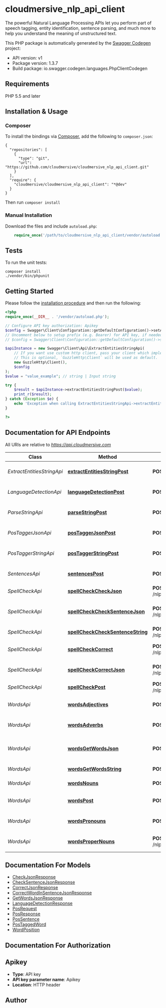 # cloudmersive_nlp_api_client
The powerful Natural Language Processing APIs let you perform part of speech tagging, entity identification, sentence parsing, and much more to help you understand the meaning of unstructured text.

This PHP package is automatically generated by the [Swagger Codegen](https://github.com/swagger-api/swagger-codegen) project:

- API version: v1
- Package version: 1.3.7
- Build package: io.swagger.codegen.languages.PhpClientCodegen

## Requirements

PHP 5.5 and later

## Installation & Usage
### Composer

To install the bindings via [Composer](http://getcomposer.org/), add the following to `composer.json`:

```
{
  "repositories": [
    {
      "type": "git",
      "url": "https://github.com/cloudmersive/cloudmersive_nlp_api_client.git"
    }
  ],
  "require": {
    "cloudmersive/cloudmersive_nlp_api_client": "*@dev"
  }
}
```

Then run `composer install`

### Manual Installation

Download the files and include `autoload.php`:

```php
    require_once('/path/to/cloudmersive_nlp_api_client/vendor/autoload.php');
```

## Tests

To run the unit tests:

```
composer install
./vendor/bin/phpunit
```

## Getting Started

Please follow the [installation procedure](#installation--usage) and then run the following:

```php
<?php
require_once(__DIR__ . '/vendor/autoload.php');

// Configure API key authorization: Apikey
$config = Swagger\Client\Configuration::getDefaultConfiguration()->setApiKey('Apikey', 'YOUR_API_KEY');
// Uncomment below to setup prefix (e.g. Bearer) for API key, if needed
// $config = Swagger\Client\Configuration::getDefaultConfiguration()->setApiKeyPrefix('Apikey', 'Bearer');

$apiInstance = new Swagger\Client\Api\ExtractEntitiesStringApi(
    // If you want use custom http client, pass your client which implements `GuzzleHttp\ClientInterface`.
    // This is optional, `GuzzleHttp\Client` will be used as default.
    new GuzzleHttp\Client(),
    $config
);
$value = "value_example"; // string | Input string

try {
    $result = $apiInstance->extractEntitiesStringPost($value);
    print_r($result);
} catch (Exception $e) {
    echo 'Exception when calling ExtractEntitiesStringApi->extractEntitiesStringPost: ', $e->getMessage(), PHP_EOL;
}

?>
```

## Documentation for API Endpoints

All URIs are relative to *https://api.cloudmersive.com*

Class | Method | HTTP request | Description
------------ | ------------- | ------------- | -------------
*ExtractEntitiesStringApi* | [**extractEntitiesStringPost**](docs/Api/ExtractEntitiesStringApi.md#extractentitiesstringpost) | **POST** /nlp/ExtractEntitiesString | Extract entities from string
*LanguageDetectionApi* | [**languageDetectionPost**](docs/Api/LanguageDetectionApi.md#languagedetectionpost) | **POST** /nlp/language/detect | Detect language of text
*ParseStringApi* | [**parseStringPost**](docs/Api/ParseStringApi.md#parsestringpost) | **POST** /nlp/ParseString | Parse string to syntax tree
*PosTaggerJsonApi* | [**posTaggerJsonPost**](docs/Api/PosTaggerJsonApi.md#postaggerjsonpost) | **POST** /nlp/PosTaggerJson | Part-of-speech tag a string
*PosTaggerStringApi* | [**posTaggerStringPost**](docs/Api/PosTaggerStringApi.md#postaggerstringpost) | **POST** /nlp/PosTaggerString | Part-of-speech tag a string
*SentencesApi* | [**sentencesPost**](docs/Api/SentencesApi.md#sentencespost) | **POST** /nlp/get/sentences/string | Extract sentences from string
*SpellCheckApi* | [**spellCheckCheckJson**](docs/Api/SpellCheckApi.md#spellcheckcheckjson) | **POST** /nlp/spellcheck/check/word/json | Spell check word
*SpellCheckApi* | [**spellCheckCheckSentenceJson**](docs/Api/SpellCheckApi.md#spellcheckchecksentencejson) | **POST** /nlp/spellcheck/check/sentence/json | Check if sentence is spelled correctly
*SpellCheckApi* | [**spellCheckCheckSentenceString**](docs/Api/SpellCheckApi.md#spellcheckchecksentencestring) | **POST** /nlp/spellcheck/check/sentence/string | Spell check a sentence
*SpellCheckApi* | [**spellCheckCorrect**](docs/Api/SpellCheckApi.md#spellcheckcorrect) | **POST** /nlp/spellcheck/correct/word/string | Find spelling corrections
*SpellCheckApi* | [**spellCheckCorrectJson**](docs/Api/SpellCheckApi.md#spellcheckcorrectjson) | **POST** /nlp/spellcheck/correct/word/json | Find spelling corrections
*SpellCheckApi* | [**spellCheckPost**](docs/Api/SpellCheckApi.md#spellcheckpost) | **POST** /nlp/spellcheck/check/word/string | Spell check a word
*WordsApi* | [**wordsAdjectives**](docs/Api/WordsApi.md#wordsadjectives) | **POST** /nlp/get/words/adjectives/string | Get adjectives in string
*WordsApi* | [**wordsAdverbs**](docs/Api/WordsApi.md#wordsadverbs) | **POST** /nlp/get/words/adverbs/string | Get adverbs in input string
*WordsApi* | [**wordsGetWordsJson**](docs/Api/WordsApi.md#wordsgetwordsjson) | **POST** /nlp/get/words/json | Get words in input string (JSON)
*WordsApi* | [**wordsGetWordsString**](docs/Api/WordsApi.md#wordsgetwordsstring) | **POST** /nlp/get/words/string | Get words from string
*WordsApi* | [**wordsNouns**](docs/Api/WordsApi.md#wordsnouns) | **POST** /nlp/get/words/nouns/string | Get nouns in string
*WordsApi* | [**wordsPost**](docs/Api/WordsApi.md#wordspost) | **POST** /nlp/get/words/verbs/string | Get the verbs in a string
*WordsApi* | [**wordsPronouns**](docs/Api/WordsApi.md#wordspronouns) | **POST** /nlp/get/words/pronouns/string | Returns all pronounts in string
*WordsApi* | [**wordsProperNouns**](docs/Api/WordsApi.md#wordspropernouns) | **POST** /nlp/get/words/properNouns/string | Get proper nouns in a string


## Documentation For Models

 - [CheckJsonResponse](docs/Model/CheckJsonResponse.md)
 - [CheckSentenceJsonResponse](docs/Model/CheckSentenceJsonResponse.md)
 - [CorrectJsonResponse](docs/Model/CorrectJsonResponse.md)
 - [CorrectWordInSentenceJsonResponse](docs/Model/CorrectWordInSentenceJsonResponse.md)
 - [GetWordsJsonResponse](docs/Model/GetWordsJsonResponse.md)
 - [LanguageDetectionResponse](docs/Model/LanguageDetectionResponse.md)
 - [PosRequest](docs/Model/PosRequest.md)
 - [PosResponse](docs/Model/PosResponse.md)
 - [PosSentence](docs/Model/PosSentence.md)
 - [PosTaggedWord](docs/Model/PosTaggedWord.md)
 - [WordPosition](docs/Model/WordPosition.md)


## Documentation For Authorization


## Apikey

- **Type**: API key
- **API key parameter name**: Apikey
- **Location**: HTTP header


## Author




